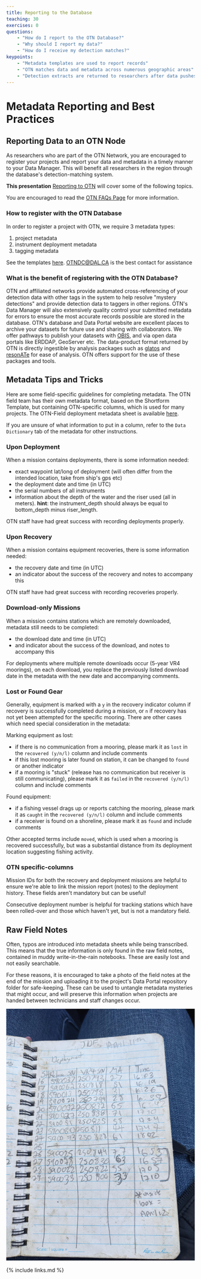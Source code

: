 ```yaml
---
title: Reporting to the Database
teaching: 30
exercises: 0
questions:
    - "How do I report to the OTN Database?"
    - "Why should I report my data?"
    - "How do I receive my detection matches?"
keypoints:
    - "Metadata templates are used to report records"
    - "OTN matches data and metadata across numerous geographic areas"
    - "Detection extracts are returned to researchers after data pushes"
---
```


# Metadata Reporting and Best Practices

## Reporting Data to an OTN Node

As researchers who are part of the OTN Network, you are encouraged to register your projects and report your data and metadata in a timely manner to your Data Manager. This will benefit all researchers in the region through the database's detection-matching system.

**This presentation** [Reporting to OTN](../files/field_workshop_2022_04.pptx) will cover some of the following topics.

You are encouraged to read the [OTN FAQs Page](https://members.oceantrack.org/faq) for more information.

### How to register with the OTN Database

In order to register a project with OTN, we require 3 metadata types:

1. project metadata
1. instrument deployment metadata
1. tagging metadata

See the templates [here](https://members.oceantrack.org/data/data-collection).  OTNDC@DAL.CA is the best contact for assistance

### What is the benefit of registering with the OTN Database?

OTN and affiliated networks provide automated cross-referencing of your detection data with other tags in the system to help resolve "mystery detections" and provide detection data to taggers in other regions. OTN's Data Manager will also extensively quality control your submitted metadata for errors to ensure the most accurate records possible are stored in the database. OTN's database and Data Portal website are excellent places to archive your datasets for future use and sharing with collaborators. We offer pathways to publish your datasets with [OBIS](https://obis.org/), and via open data portals like ERDDAP, GeoServer etc. The data-product format returned by OTN is directly ingestible by analysis packages such as [glatos](https://github.com/ocean-tracking-network/glatos) and [resonATe](https://gitlab.oceantrack.org/otndc/resonate) for ease of analysis. OTN offers support for the use of these packages and tools.

## Metadata Tips and Tricks

Here are some field-specific guidelines for completing metadata. The OTN field team has their own metadata format, based on the Shortform Template, but containing OTN-specific columns, which is used for many projects. The OTN-Field deployment metadata sheet is available [here](https://gitlab.oceantrack.org/otnfield/OTN_Field_Ops/-/wikis/Metadata%20Templates).

If you are unsure of what information to put in a column, refer to the `Data Dictionary` tab of the metadata for other instructions.

### Upon Deployment

When a mission contains deployments, there is some information needed:

- exact waypoint lat/long of deployment (will often differ from the intended location, take from ship's gps etc)
- the deployment date and time (in UTC)
- the serial numbers of all instruments
- information about the depth of the water and the riser used (all in meters). **hint**: the instrument_depth should always be equal to bottom_depth minus riser_length.

OTN staff have had great success with recording deployments properly.

### Upon Recovery

When a mission contains equipment recoveries, there is some information needed:

- the recovery date and time (in UTC)
- an indicator about the success of the recovery and notes to accompany this

OTN staff have had great success with recording recoveries properly.

### Download-only Missions

When a mission contains stations which are remotely downloaded, metadata still needs to be completed:

- the download date and time (in UTC)
- and indicator about the success of the download, and notes to accompany this

For deployments where multiple remote downloads occur (5-year VR4 moorings), on each download, you replace the previously listed download date in the metadata with the new date and accompanying comments.

### Lost or Found Gear

Generally, equipment is marked with a `y` in the recovery indicator column if recovery is successfully completed during a mission, or `n` if recovery has not yet been attempted for the specific mooring. There are other cases which need special consideration in the metadata:

Marking equipment as lost:

- if there is no communication from a mooring, please mark it as `lost` in the `recovered (y/n/l)` column and include comments
- if this lost mooring is later found on station, it can be changed to `found` or another indicator
- if a mooring is "stuck" (release has no communication but receiver is still communicating), please mark it as `failed` in the `recovered (y/n/l)` column and include comments

Found equipment:

- if a fishing vessel drags up or reports catching the mooring, please mark it as `caught` in the `recovered (y/n/l)` column and include comments 
- if a receiver is found on a shoreline, please mark it as `found` and include comments

Other accepted terms include `moved`, which is used when a mooring is recovered successfully, but was a substantial distance from its deployment location suggesting fishing activity.

### OTN specific-columns

Mission IDs for both the recovery and deployment missions are helpful to ensure we're able to link the mission report (notes) to the deployment history. These fields aren't mandatory but can be useful!

Consecutive deployment number is helpful for tracking stations which have been rolled-over and those which haven't yet, but is not a mandatory field.

## Raw Field Notes

Often, typos are introduced into metadata sheets while being transcribed. This means that the true information is only found in the raw field notes, contained in muddy write-in-the-rain notebooks. These are easily lost and not easily searchable.

For these reasons, it is encouraged to take a photo of the field notes at the end of the mission and uploading it to the project's Data Portal repository folder for safe-keeping. These can be used to untangle metadata mysteries that might occur, and will preserve this information when projects are handed between technicians and staff changes occur.

![Example Raw Metadata Image](../fig/raw_metadata.jpeg)

{% include links.md %}
